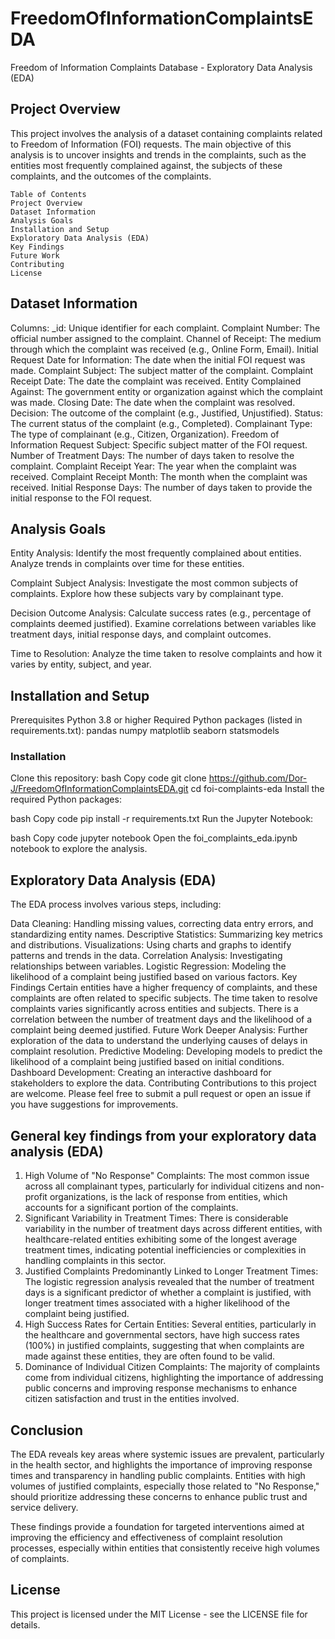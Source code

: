 # FreedomOfInformationComplaintsEDA
Freedom of Information Complaints Database - Exploratory Data Analysis (EDA)

## Project Overview
This project involves the analysis of a dataset containing complaints related to Freedom of Information (FOI) requests. The main objective of this analysis is to uncover insights and trends in the complaints, such as the entities most frequently complained against, the subjects of these complaints, and the outcomes of the complaints.

    Table of Contents
    Project Overview
    Dataset Information
    Analysis Goals
    Installation and Setup
    Exploratory Data Analysis (EDA)
    Key Findings
    Future Work
    Contributing
    License

## Dataset Information
Columns:
_id: Unique identifier for each complaint.
Complaint Number: The official number assigned to the complaint.
Channel of Receipt: The medium through which the complaint was received (e.g., Online Form, Email).
Initial Request Date for Information: The date when the initial FOI request was made.
Complaint Subject: The subject matter of the complaint.
Complaint Receipt Date: The date the complaint was received.
Entity Complained Against: The government entity or organization against which the complaint was made.
Closing Date: The date when the complaint was resolved.
Decision: The outcome of the complaint (e.g., Justified, Unjustified).
Status: The current status of the complaint (e.g., Completed).
Complainant Type: The type of complainant (e.g., Citizen, Organization).
Freedom of Information Request Subject: Specific subject matter of the FOI request.
Number of Treatment Days: The number of days taken to resolve the complaint.
Complaint Receipt Year: The year when the complaint was received.
Complaint Receipt Month: The month when the complaint was received.
Initial Response Days: The number of days taken to provide the initial response to the FOI request.

## Analysis Goals
Entity Analysis:
Identify the most frequently complained about entities.
Analyze trends in complaints over time for these entities.

Complaint Subject Analysis:
Investigate the most common subjects of complaints.
Explore how these subjects vary by complainant type.

Decision Outcome Analysis:
Calculate success rates (e.g., percentage of complaints deemed justified).
Examine correlations between variables like treatment days, initial response days, and complaint outcomes.

Time to Resolution:
Analyze the time taken to resolve complaints and how it varies by entity, subject, and year.

## Installation and Setup
Prerequisites
Python 3.8 or higher
Required Python packages (listed in requirements.txt):
pandas
numpy
matplotlib
seaborn
statsmodels

### Installation
Clone this repository:
bash
Copy code
git clone https://github.com/Dor-J/FreedomOfInformationComplaintsEDA.git
cd foi-complaints-eda
Install the required Python packages:

bash
Copy code
pip install -r requirements.txt
Run the Jupyter Notebook:

bash
Copy code
jupyter notebook
Open the foi_complaints_eda.ipynb notebook to explore the analysis.

## Exploratory Data Analysis (EDA)
The EDA process involves various steps, including:

Data Cleaning: Handling missing values, correcting data entry errors, and standardizing entity names.
Descriptive Statistics: Summarizing key metrics and distributions.
Visualizations: Using charts and graphs to identify patterns and trends in the data.
Correlation Analysis: Investigating relationships between variables.
Logistic Regression: Modeling the likelihood of a complaint being justified based on various factors.
Key Findings
Certain entities have a higher frequency of complaints, and these complaints are often related to specific subjects.
The time taken to resolve complaints varies significantly across entities and subjects.
There is a correlation between the number of treatment days and the likelihood of a complaint being deemed justified.
Future Work
Deeper Analysis: Further exploration of the data to understand the underlying causes of delays in complaint resolution.
Predictive Modeling: Developing models to predict the likelihood of a complaint being justified based on initial conditions.
Dashboard Development: Creating an interactive dashboard for stakeholders to explore the data.
Contributing
Contributions to this project are welcome. Please feel free to submit a pull request or open an issue if you have suggestions for improvements.

## General key findings from your exploratory data analysis (EDA)
1. High Volume of "No Response" Complaints: The most common issue across all complainant types, particularly for individual citizens and non-profit organizations, is the lack of response from entities, which accounts for a significant portion of the complaints.
2. Significant Variability in Treatment Times: There is considerable variability in the number of treatment days across different entities, with healthcare-related entities exhibiting some of the longest average treatment times, indicating potential inefficiencies or complexities in handling complaints in this sector.
3. Justified Complaints Predominantly Linked to Longer Treatment Times: The logistic regression analysis revealed that the number of treatment days is a significant predictor of whether a complaint is justified, with longer treatment times associated with a higher likelihood of the complaint being justified.
4. High Success Rates for Certain Entities: Several entities, particularly in the healthcare and governmental sectors, have high success rates (100%) in justified complaints, suggesting that when complaints are made against these entities, they are often found to be valid.
5. Dominance of Individual Citizen Complaints: The majority of complaints come from individual citizens, highlighting the importance of addressing public concerns and improving response mechanisms to enhance citizen satisfaction and trust in the entities involved.

## Conclusion
The EDA reveals key areas where systemic issues are prevalent, particularly in the health sector, and highlights the importance of improving response times and transparency in handling public complaints. Entities with high volumes of justified complaints, especially those related to "No Response," should prioritize addressing these concerns to enhance public trust and service delivery.

These findings provide a foundation for targeted interventions aimed at improving the efficiency and effectiveness of complaint resolution processes, especially within entities that consistently receive high volumes of complaints.

## License
This project is licensed under the MIT License - see the LICENSE file for details.
